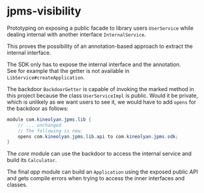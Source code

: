 # jpms-visibility

Prototyping on exposing a public facade to library users `UserService` while dealing internal with another
interface `InternalService`.

This proves the possibility of an annotation-based approach to extract the internal interface.

The SDK only has to expose the internal interface and the annotation.<br>
See for example that the getter is not available in `LibService#createApplication`.

The backdoor `BackdoorGetter` is capable of invoking the marked method in this project because the
class `UserServiceImpl` is public. Would it be private, which is unlikely as we want users to see it, we would have to
add `opens` for the backdoor as follows:

```java
module com.kineolyan.jpms.lib {
    // ... unchanged
    // The following is new.
    opens com.kineolyan.jpms.lib.api to com.kineolyan.jpms.sdk;
}
```

The _core_ module can use the backdoor to access the internal service and build its `Calculator`.

The final _app_ module can build an `Application` using the exposed public API and gets compile errors when trying to
access the inner interfaces and classes.